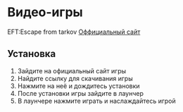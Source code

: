 # Видео-игры
EFT:Escape from tarkov [Оффициальный сайт](https://www.escapefromtarkov.com/)

## Установка

1. Зайдите на официальный сайт игры
2. Найдите ссылку для скачивания игры
3. Нажмите на неё и дождитесь установки
4. После установки игры зайдите в лаунчер
5. В лаунчере нажмите играть и наслаждайтесь игрой
